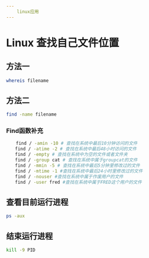 ```yaml
---
    linux应用
---
```


# Linux 查找自己文件位置
## 方法一
```bash
whereis filename
```
## 方法二
```bash
find -name filename
```
### Find函数补充
```bash
　  find / -amin -10 # 查找在系统中最后10分钟访问的文件
　　find / -atime -2 # 查找在系统中最后48小时访问的文件
　　find / -empty # 查找在系统中为空的文件或者文件夹
　　find / -group cat # 查找在系统中属于groupcat的文件
　　find / -mmin -5 # 查找在系统中最后5分钟里修改过的文件
　　find / -mtime -1 #查找在系统中最后24小时里修改过的文件
　　find / -nouser #查找在系统中属于作废用户的文件
　　find / -user fred #查找在系统中属于FRED这个用户的文件
```
## 查看目前运行进程
```bash
ps -aux
```
## 结束运行进程
```bash
kill -9 PID
```
